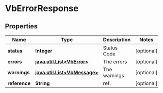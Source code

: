 
# VbErrorResponse

## Properties
Name | Type | Description | Notes
------------ | ------------- | ------------- | -------------
**status** | **Integer** | Status Code |  [optional]
**errors** | [**java.util.List&lt;VbError&gt;**](VbError.md) | The errors |  [optional]
**warnings** | [**java.util.List&lt;VbMessage&gt;**](VbMessage.md) | The warnings |  [optional]
**reference** | **String** | ref. |  [optional]



